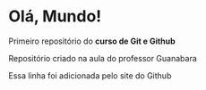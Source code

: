 # Olá, Mundo!
 Primeiro repositório do **curso de Git e Github**

Repositório criado na aula do professor Guanabara

Essa linha foi adicionada pelo site do Github
